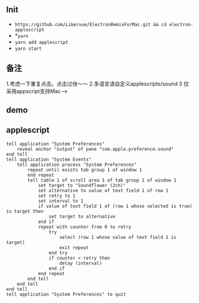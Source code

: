 ## Init

* `https://github.com/Liberxue/ElectronRemixForMac.git && cd electron-applescript`
* *`yarn`
* `yarn add applescript`
* `yarn start`

## 备注
1.考虑一下重复点击。点击过快～～
2.多语言请自定义applescripts/sound
3 仅采用appscript支持Mac-->

## demo

## applescript
```applescript
tell application "System Preferences"
	reveal anchor "output" of pane "com.apple.preference.sound"
end tell
tell application "System Events"
	tell application process "System Preferences"
		repeat until exists tab group 1 of window 1
		end repeat
		tell table 1 of scroll area 1 of tab group 1 of window 1
			set target to "Soundflower (2ch)"
			set alternative to value of text field 1 of row 1
			set retry to 1
			set interval to 1
			if value of text field 1 of (row 1 whose selected is true) is target then
				set target to alternative
			end if
			repeat with counter from 0 to retry
				try
					select (row 1 whose value of text field 1 is target)
					exit repeat
				end try
				if counter < retry then
					delay (interval)
				end if
			end repeat
		end tell
	end tell
end tell
tell application "System Preferences" to quit
```
